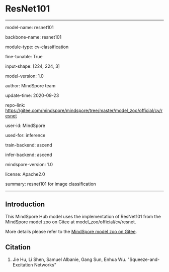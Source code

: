 # ResNet101

---

model-name: resnet101

backbone-name: resnet101

module-type: cv-classification

fine-tunable: True

input-shape: [224, 224, 3]

model-version: 1.0


author: MindSpore team

update-time: 2020-09-23

repo-link: https://gitee.com/mindspore/mindspore/tree/master/model_zoo/official/cv/resnet

user-id: MindSpore

used-for: inference

train-backend: ascend

infer-backend: ascend

mindspore-version: 1.0

license: Apache2.0

summary: resnet101 for image classification

---


## Introduction

This MindSpore Hub model uses the implementation of ResNet101 from the MindSpore model zoo on Gitee at model_zoo/official/cv/resnet.

More details please refer to the [MindSpore model zoo on Gitee](https://gitee.com/mindspore/mindspore/blob/master/model_zoo/official/cv/resnet/README.md).


## Citation

1. Jie Hu, Li Shen, Samuel Albanie, Gang Sun, Enhua Wu. "Squeeze-and-Excitation Networks"
